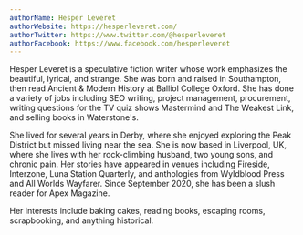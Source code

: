 ```yaml
---
authorName: Hesper Leveret
authorWebsite: https://hesperleveret.com/
authorTwitter: https://www.twitter.com/@hesperleveret
authorFacebook: https://www.facebook.com/hesperleveret
---
```

Hesper Leveret is a speculative fiction writer whose work emphasizes the beautiful, lyrical, and strange. She was born and raised in Southampton, then read Ancient & Modern History at Balliol College Oxford. She has done a variety of jobs including SEO writing, project management, procurement, writing questions for the TV quiz shows Mastermind and The Weakest Link, and selling books in Waterstone's.

She lived for several years in Derby, where she enjoyed exploring the Peak District but missed living near the sea. She is now based in Liverpool, UK, where she lives with her rock-climbing husband, two young sons, and chronic pain. Her stories have appeared in venues including Fireside, Interzone, Luna Station Quarterly, and anthologies from Wyldblood Press and All Worlds Wayfarer. Since September 2020, she has been a slush reader for Apex Magazine.

Her interests include baking cakes, reading books, escaping rooms, scrapbooking, and anything historical.